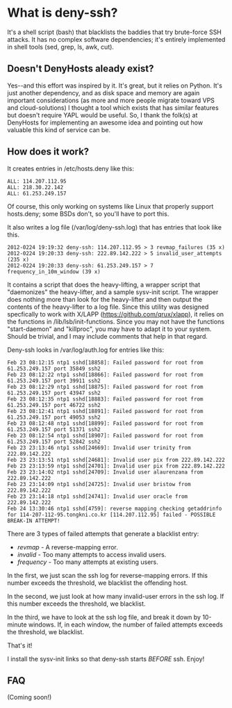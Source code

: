 What is deny-ssh?
=================

It's a shell script (bash) that blacklists the baddies that try brute-force SSH attacks.  It has no complex software dependencies; it's entirely implemented in shell tools (sed, grep, ls, awk, cut).

Doesn't DenyHosts aleady exist?
-------------------------------

Yes--and this effort was inspired by it.  It's great, but it relies on Python.  It's just another dependency, and as disk space and memory are again important considerations (as more and more people migrate toward VPS and cloud-solutions) I thought a tool which exists that has similar features but doesn't require YAPL would be useful.  So, I thank the folk(s) at DenyHosts for implementing an awesome idea and pointing out how valuable this kind of service can be.

How does it work?
-----------------

It creates entries in /etc/hosts.deny like this:

	ALL: 114.207.112.95
	ALL: 218.30.22.142
	ALL: 61.253.249.157

Of course, this only working on systems like Linux that properly support hosts.deny; some BSDs don't, so you'll have to port this.

It also writes a log file (/var/log/deny-ssh.log) that has entries that look like this.

	2012-0224 19:19:32 deny-ssh: 114.207.112.95 > 3 revmap_failures (35 x)
	2012-0224 19:20:33 deny-ssh: 222.89.142.222 > 5 invalid_user_attempts (235 x)
	2012-0224 19:20:33 deny-ssh: 61.253.249.157 > 7 frequency_in_10m_window (39 x)

It contains a script that does the heavy-lifting, a wrapper script that "daemonizes" the heavy-lifter, and a sample sysv-init script.  The wrapper does nothing more than look for the heavy-lifter and then output the contents of the heavy-lifter to a log file.  Since this utility was designed specfically to work with X/LAPP (https://github.com/qrux/xlapp), it relies on the functions in /lib/lsb/init-functions.  Since you may not have the functions "start-daemon" and "killproc", you may have to adapt it to your system.  Should be trivial, and I may include comments that help in that regard.

Deny-ssh looks in /var/log/auth.log for entries like this:

	Feb 23 08:12:15 ntp1 sshd[18858]: Failed password for root from 61.253.249.157 port 35849 ssh2
	Feb 23 08:12:22 ntp1 sshd[18866]: Failed password for root from 61.253.249.157 port 39911 ssh2
	Feb 23 08:12:29 ntp1 sshd[18875]: Failed password for root from 61.253.249.157 port 43947 ssh2
	Feb 23 08:12:35 ntp1 sshd[18883]: Failed password for root from 61.253.249.157 port 46722 ssh2
	Feb 23 08:12:41 ntp1 sshd[18891]: Failed password for root from 61.253.249.157 port 49053 ssh2
	Feb 23 08:12:48 ntp1 sshd[18899]: Failed password for root from 61.253.249.157 port 51371 ssh2
	Feb 23 08:12:54 ntp1 sshd[18907]: Failed password for root from 61.253.249.157 port 52842 ssh2
	Feb 23 23:13:46 ntp1 sshd[24669]: Invalid user trinity from 222.89.142.222
	Feb 23 23:13:51 ntp1 sshd[24681]: Invalid user pix from 222.89.142.222
	Feb 23 23:13:59 ntp1 sshd[24701]: Invalid user pix from 222.89.142.222
	Feb 23 23:14:02 ntp1 sshd[24709]: Invalid user alaurenzana from 222.89.142.222
	Feb 23 23:14:09 ntp1 sshd[24725]: Invalid user bristow from 222.89.142.222
	Feb 23 23:14:18 ntp1 sshd[24741]: Invalid user oracle from 222.89.142.222
	Feb 24 13:30:46 ntp1 sshd[4759]: reverse mapping checking getaddrinfo for 114-207-112-95.tongkni.co.kr [114.207.112.95] failed - POSSIBLE BREAK-IN ATTEMPT!

There are 3 types of failed attempts that generate a blacklist entry:

* *revmap* - A reverse-mapping error.
* *invalid* - Too many attempts to access invalid users.
* *frequency* - Too many attempts at existing users.

In the first, we just scan the ssh log for reverse-mapping errors.  If this number exceeds the threshold, we blacklist the offending host.

In the second, we just look at how many invalid-user errors in the ssh log.  If this number exceeds the threshold, we blacklist.

In the third, we have to look at the ssh log file, and break it down by 10-minute windows.  If, in each window, the number of failed attempts exceeds the threshold, we blacklist.

That's it!

I install the sysv-init links so that deny-ssh starts *BEFORE* ssh.  Enjoy!


FAQ
---

(Coming soon!)

